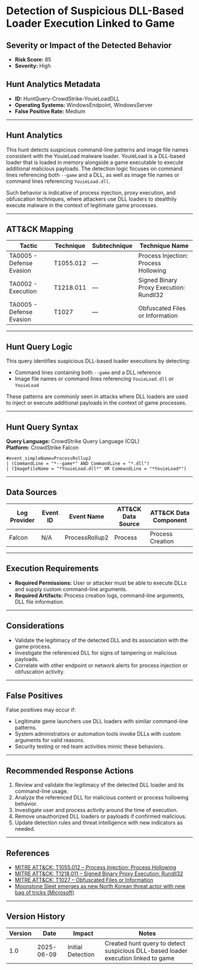 # Detection of Suspicious DLL-Based Loader Execution Linked to Game

## Severity or Impact of the Detected Behavior
- **Risk Score:** 85
- **Severity:** High

## Hunt Analytics Metadata

- **ID:** HuntQuery-CrowdStrike-YouieLoadDLL
- **Operating Systems:** WindowsEndpoint, WindowsServer
- **False Positive Rate:** Medium

---

## Hunt Analytics

This hunt detects suspicious command-line patterns and image file names consistent with the YouieLoad malware loader. YouieLoad is a DLL-based loader that is loaded in memory alongside a game executable to execute additional malicious payloads. The detection logic focuses on command lines referencing both `--game` and a DLL, as well as image file names or command lines referencing `YouieLoad.dll`.

Such behavior is indicative of process injection, proxy execution, and obfuscation techniques, where attackers use DLL loaders to stealthily execute malware in the context of legitimate game processes.

---

## ATT&CK Mapping

| Tactic                        | Technique   | Subtechnique | Technique Name                                         |
|------------------------------|-------------|--------------|--------------------------------------------------------|
| TA0005 - Defense Evasion     | T1055.012   | —            | Process Injection: Process Hollowing                   |
| TA0002 - Execution           | T1218.011   | —            | Signed Binary Proxy Execution: Rundll32                |
| TA0005 - Defense Evasion     | T1027       | —            | Obfuscated Files or Information                        |

---

## Hunt Query Logic

This query identifies suspicious DLL-based loader executions by detecting:

- Command lines containing both `--game` and a DLL reference
- Image file names or command lines referencing `YouieLoad.dll` or `YouieLoad`

These patterns are commonly seen in attacks where DLL loaders are used to inject or execute additional payloads in the context of game processes.

---

## Hunt Query Syntax

**Query Language:** CrowdStrike Query Language (CQL)  
**Platform:** CrowdStrike Falcon

```fql
#event_simpleName=ProcessRollup2  
| (CommandLine = "*--game*" AND CommandLine = "*.dll")  
| (ImageFileName = "*YouieLoad.dll*" OR CommandLine = "*YouieLoad*")   
```

---

## Data Sources

| Log Provider | Event ID | Event Name       | ATT&CK Data Source  | ATT&CK Data Component  |
|--------------|----------|------------------|---------------------|------------------------|
| Falcon       | N/A      | ProcessRollup2   | Process             | Process Creation       |

---

## Execution Requirements

- **Required Permissions:** User or attacker must be able to execute DLLs and supply custom command-line arguments.
- **Required Artifacts:** Process creation logs, command-line arguments, DLL file information.

---

## Considerations

- Validate the legitimacy of the detected DLL and its association with the game process.
- Investigate the referenced DLL for signs of tampering or malicious payloads.
- Correlate with other endpoint or network alerts for process injection or obfuscation activity.

---

## False Positives

False positives may occur if:

- Legitimate game launchers use DLL loaders with similar command-line patterns.
- System administrators or automation tools invoke DLLs with custom arguments for valid reasons.
- Security testing or red team activities mimic these behaviors.

---

## Recommended Response Actions

1. Review and validate the legitimacy of the detected DLL loader and its command-line usage.
2. Analyze the referenced DLL for malicious content or process hollowing behavior.
3. Investigate user and process activity around the time of execution.
4. Remove unauthorized DLL loaders or payloads if confirmed malicious.
5. Update detection rules and threat intelligence with new indicators as needed.

---

## References

- [MITRE ATT&CK: T1055.012 – Process Injection: Process Hollowing](https://attack.mitre.org/techniques/T1055/012/)
- [MITRE ATT&CK: T1218.011 – Signed Binary Proxy Execution: Rundll32](https://attack.mitre.org/techniques/T1218/011/)
- [MITRE ATT&CK: T1027 – Obfuscated Files or Information](https://attack.mitre.org/techniques/T1027/)
- [Moonstone Sleet emerges as new North Korean threat actor with new bag of tricks (Microsoft)](https://www.microsoft.com/en-us/security/blog/2024/05/28/moonstone-sleet-emerges-as-new-north-korean-threat-actor-with-new-bag-of-tricks/)

---

## Version History

| Version | Date       | Impact            | Notes                                                                                      |
|---------|------------|-------------------|--------------------------------------------------------------------------------------------|
| 1.0     | 2025-06-09 | Initial Detection | Created hunt query to detect suspicious DLL-based loader execution linked to game           |
